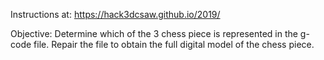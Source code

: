 Instructions at:
https://hack3dcsaw.github.io/2019/

Objective: Determine which of the 3 chess piece is represented in the g-code file. Repair the file to obtain the full digital model of the chess piece. 
